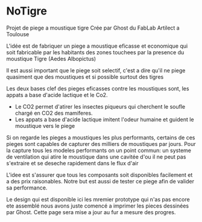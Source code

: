 # NoTigre
Projet de piege a moustique tigre Crée par Ghost du FabLab Artilect a Toulouse

L'idée est de fabriquer un piege a moustique eficasse et economique qui soit fabricable par les habitants des zones touchees par la presence du moustique Tigre (Aedes Albopictus)

Il est aussi important que le piege soit selectif, c'est a dire qu'il ne piege quasiment que des moustiques et si possible surtout des tigres

Les deux bases clef des pieges eficasses contre les moustiques sont, les appats a base d'acide lactique et le Co2.

- Le CO2 permet d'atirer les insectes piqueurs qui cherchent le soufle chargé en CO2 des mamiferes.
- Les appats a base d'acide lactique imitent l'odeur humaine et guident le moustique vers le piege

Si on regarde les pieges a moustiques les plus performants, certains de ces pieges sont capables de capturer des milliers de moustiques par jours. Pour la capture tous les modeles performants on un point commun: un systeme de ventilation qui atire le moustique dans une cavitée d'ou il ne peut pas s'extraire et se deseche rapidement dans le flux d'air

L'idee est s'assurer que tous les composants soit disponibles facilement et a des prix raisonables. 
Notre but est aussi de tester ce piege afin de valider sa performance.

Le design qui est disponible ici les mremier prototype qui n'as pas encore ete assemblé nous avons juste comencé a imprimer les pieces dessinées par Ghost.
Cette page sera mise a jour au fur a mesure des progres.
 
